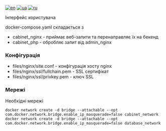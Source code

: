 [![en](https://img.shields.io/badge/lang-en-red.svg)](README.md)
[![ua](https://img.shields.io/badge/lang-ua-yellow.svg)](README.ua.md)
[![ru](https://img.shields.io/badge/lang-ru-blue.svg)](README.ru.md)

Інтерфейс користувача

docker-compose.yaml складається з
  + cabinet_nginx - приймає веб-запити та перенаправляє їх на бекенд
  + cabinet_php - обробляє запит від admin_nginx

### Конфігурація
  + files/nginx/site.conf - конфігурація хосту nginx
  + files/nginx/ssl/fullchain.pem - SSL сертифікат
  + files/nginx/ssl/privkey.pem - ключ SSL

### Мережі

Необхідні мережі

```
docker network create -d bridge --attachable --opt com.docker.network.bridge.enable_ip_masquerade=false cabinet_network
docker network create -d bridge --attachable --opt com.docker.network.bridge.enable_ip_masquerade=false database_network
```